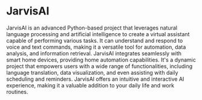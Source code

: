 # JarvisAI
JarvisAI is an advanced Python-based project that leverages natural language processing and artificial intelligence to create a virtual assistant capable of performing various tasks. It can understand and respond to voice and text commands, making it a versatile tool for automation, data analysis, and information retrieval. JarvisAI integrates seamlessly with smart home devices, providing home automation capabilities. It's a dynamic project that empowers users with a wide range of functionalities, including language translation, data visualization, and even assisting with daily scheduling and reminders. JarvisAI offers an intuitive and interactive AI experience, making it a valuable addition to your daily life and work routines.

